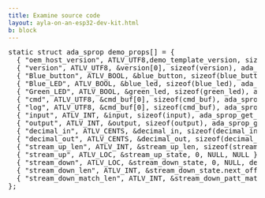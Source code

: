 ```yaml
---
title: Examine source code
layout: ayla-on-an-esp32-dev-kit.html
b: block
---
```


<pre>
static struct ada_sprop demo_props[] = {
  { "oem_host_version", ATLV_UTF8,demo_template_version, sizeof(demo_template_version), ada_sprop_get_string, NULL},
  { "version", ATLV_UTF8, &version[0], sizeof(version), ada_sprop_get_string, NULL},
  { "Blue_button", ATLV_BOOL, &blue_button, sizeof(blue_button), ada_sprop_get_bool, NULL},
  { "Blue_LED", ATLV_BOOL, &blue_led, sizeof(blue_led), ada_sprop_get_bool, demo_led_set },
  { "Green_LED", ATLV_BOOL, &green_led, sizeof(green_led), ada_sprop_get_bool, demo_led_set },
  { "cmd", ATLV_UTF8, &cmd_buf[0], sizeof(cmd_buf), ada_sprop_get_string, demo_cmd_set },
  { "log", ATLV_UTF8, &cmd_buf[0], sizeof(cmd_buf), ada_sprop_get_string, NULL },
  { "input", ATLV_INT, &input, sizeof(input), ada_sprop_get_int, demo_int_set },
  { "output", ATLV_INT, &output, sizeof(output), ada_sprop_get_int, NULL },
  { "decimal_in", ATLV_CENTS, &decimal_in, sizeof(decimal_in), ada_sprop_get_int, demo_int_set },
  { "decimal_out", ATLV_CENTS, &decimal_out, sizeof(decimal_out), ada_sprop_get_int, NULL },
  { "stream_up_len", ATLV_INT, &stream_up_len, sizeof(stream_up_len), ada_sprop_get_int, demo_int_set },
  { "stream_up", ATLV_LOC, &stream_up_state, 0, NULL, NULL },
  { "stream_down", ATLV_LOC, &stream_down_state, 0, NULL, demo_stream_down_begin },
  { "stream_down_len", ATLV_INT, &stream_down_state.next_off, sizeof(stream_down_state.next_off), ada_sprop_get_int, NULL },
  { "stream_down_match_len", ATLV_INT, &stream_down_patt_match_len, sizeof(stream_down_patt_match_len), ada_sprop_get_int, NULL },
};
</pre>